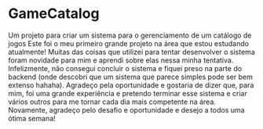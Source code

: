 # GameCatalog
Um projeto para criar um sistema para o gerenciamento de um  catálogo de jogos
  Este foi o meu primeiro grande projeto na área que estou estudando atualmente! Muitas das coisas que utilizei para tentar desenvolver o sistema foram novidade para mim e aprendi sobre elas nessa minha tentativa. Infelizmente, não consegui concluir o sistema e fiquei preso na parte do backend (onde descobri que um sistema que parece simples pode ser bem extenso hahaha). Agradeço pela oportunidade e gostaria de dizer que, para mim, foi uma grande experiência e pretendo terminar esse sistema e criar vários outros para me tornar cada dia mais competente na área. Novamente, agradeço pelo desafio e oportunidade e desejo a todos uma ótima semana!
